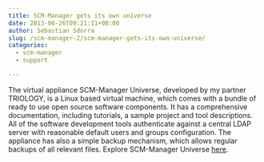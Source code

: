 ```yaml
---
title: SCM-Manager gets its own universe
date: 2013-06-26T09:21:11+00:00
author: Sebastian Sdorra
slug: /scm-manager-2/scm-manager-gets-its-own-universe/
categories:
  - scm-manager
  - support

---
```

The virtual appliance SCM-Manager Universe, developed by my partner TRIOLOGY, is a Linux based virtual machine, which comes with a bundle of ready to use open source software components. It has a comprehensive documentation, including tutorials, a sample project and tool descriptions. All of the software development tools authenticate against a central LDAP server with reasonable default users and groups configuration. The appliance has also a simple backup mechanism, which allows regular backups of all relevant files. Explore SCM-Manager Universe <a href="https://www.scm-manager.com/scm-manager-universe/" title="scm-manager-universe" target="_blank">here</a>.

